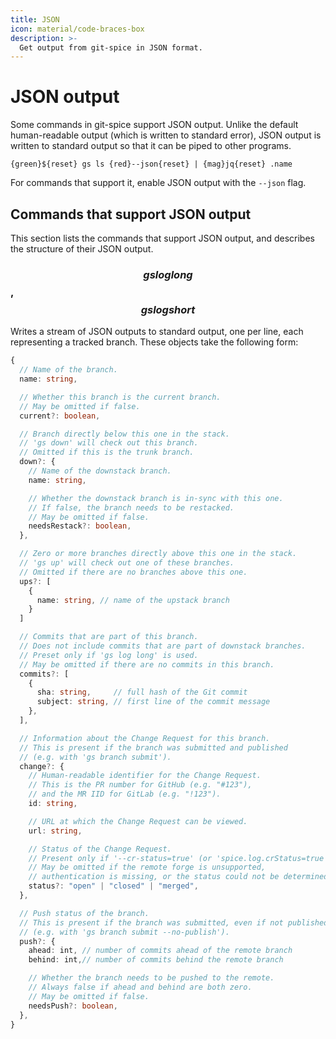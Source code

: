 ```yaml
---
title: JSON
icon: material/code-braces-box
description: >-
  Get output from git-spice in JSON format.
---
```


# JSON output

Some commands in git-spice support JSON output.
Unlike the default human-readable output (which is written to standard error),
JSON output is written to standard output
so that it can be piped to other programs.

```freeze language="terminal" float="right"
{green}${reset} gs ls {red}--json{reset} | {mag}jq{reset} .name
```

For commands that support it,
enable JSON output with the `--json` flag.

## Commands that support JSON output

This section lists the commands that support JSON output,
and describes the structure of their JSON output.

### $$gs log long$$, $$gs log short$$

<!-- gs:version v0.18.0 -->

Writes a stream of JSON outputs to standard output,
one per line, each representing a tracked branch.
These objects take the following form:

```typescript
{
  // Name of the branch.
  name: string,

  // Whether this branch is the current branch.
  // May be omitted if false.
  current?: boolean,

  // Branch directly below this one in the stack.
  // 'gs down' will check out this branch.
  // Omitted if this is the trunk branch.
  down?: {
    // Name of the downstack branch.
    name: string,

    // Whether the downstack branch is in-sync with this one.
    // If false, the branch needs to be restacked.
    // May be omitted if false.
    needsRestack?: boolean,
  },

  // Zero or more branches directly above this one in the stack.
  // 'gs up' will check out one of these branches.
  // Omitted if there are no branches above this one.
  ups?: [
    {
      name: string, // name of the upstack branch
    }
  ]

  // Commits that are part of this branch.
  // Does not include commits that are part of downstack branches.
  // Preset only if 'gs log long' is used.
  // May be omitted if there are no commits in this branch.
  commits?: [
    {
      sha: string,     // full hash of the Git commit
      subject: string, // first line of the commit message
    },
  ],

  // Information about the Change Request for this branch.
  // This is present if the branch was submitted and published
  // (e.g. with 'gs branch submit').
  change?: {
    // Human-readable identifier for the Change Request.
    // This is the PR number for GitHub (e.g. "#123"),
    // and the MR IID for GitLab (e.g. "!123").
    id: string,

    // URL at which the Change Request can be viewed.
    url: string,

    // Status of the Change Request.
    // Present only if '--cr-status=true' (or 'spice.log.crStatus=true').
    // May be omitted if the remote forge is unsupported,
    // authentication is missing, or the status could not be determined.
    status?: "open" | "closed" | "merged",
  },

  // Push status of the branch.
  // This is present if the branch was submitted, even if not published
  // (e.g. with 'gs branch submit --no-publish').
  push?: {
    ahead: int, // number of commits ahead of the remote branch
    behind: int,// number of commits behind the remote branch

    // Whether the branch needs to be pushed to the remote.
    // Always false if ahead and behind are both zero.
    // May be omitted if false.
    needsPush?: boolean,
  },
}
```
